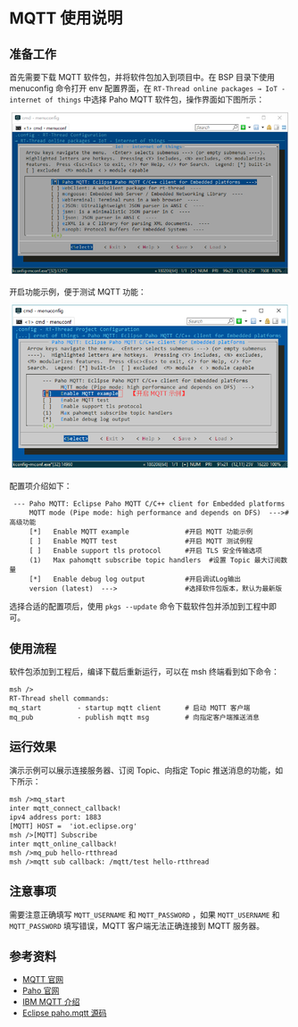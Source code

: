 # MQTT 使用说明

## 准备工作

首先需要下载 MQTT 软件包，并将软件包加入到项目中。在 BSP 目录下使用 menuconfig 命令打开 env 配置界面，在 `RT-Thread online packages → IoT - internet of things`  中选择 Paho MQTT 软件包，操作界面如下图所示：

![1530238326775](figures/select_mqtt_package.png)

开启功能示例，便于测试 MQTT 功能：

![1530693891054](figures/open_mqtt_example.png)

配置项介绍如下：

````shell
 --- Paho MQTT: Eclipse Paho MQTT C/C++ client for Embedded platforms  
     MQTT mode (Pipe mode: high performance and depends on DFS)  --->#高级功能   
     [*]   Enable MQTT example              #开启 MQTT 功能示例     
     [ ]   Enable MQTT test                 #开启 MQTT 测试例程    
     [ ]   Enable support tls protocol      #开启 TLS 安全传输选项      
     (1)   Max pahomqtt subscribe topic handlers  #设置 Topic 最大订阅数量 
     [*]   Enable debug log output          #开启调试Log输出                      
     version (latest)  --->                 #选择软件包版本，默认为最新版
````
选择合适的配置项后，使用 `pkgs --update` 命令下载软件包并添加到工程中即可。

## 使用流程

软件包添加到工程后，编译下载后重新运行，可以在 msh 终端看到如下命令：

```shell
msh />
RT-Thread shell commands:
mq_start         - startup mqtt client      # 启动 MQTT 客户端
mq_pub           - publish mqtt msg         # 向指定客户端推送消息
```

## 运行效果

演示示例可以展示连接服务器、订阅 Topic、向指定 Topic 推送消息的功能，如下所示：

```shell
msh />mq_start 
inter mqtt_connect_callback!        
ipv4 address port: 1883
[MQTT] HOST =  'iot.eclipse.org'
msh />[MQTT] Subscribe 
inter mqtt_online_callback!   
msh />mq_pub hello-rtthread       
msh />mqtt sub callback: /mqtt/test hello-rtthread   
```

## 注意事项

需要注意正确填写 `MQTT_USERNAME` 和 `MQTT_PASSWORD` ，如果 `MQTT_USERNAME` 和 `MQTT_PASSWORD` 填写错误，MQTT 客户端无法正确连接到 MQTT 服务器。

## 参考资料

- [MQTT 官网](http://mqtt.org/)
- [Paho 官网](http://www.eclipse.org/paho/downloads.php)
- [IBM MQTT 介绍](https://www.ibm.com/developerworks/cn/iot/iot-mqtt-why-good-for-iot/index.html)
- [Eclipse paho.mqtt 源码](https://github.com/eclipse/paho.mqtt.embedded-c)
